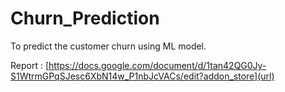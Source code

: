 # Churn_Prediction
To predict the customer churn using ML model. 

Report : [https://docs.google.com/document/d/1tan42QG0Jy-S1WtrmGPqSJesc6XbN14w_P1nbJcVACs/edit?addon_store](url)
